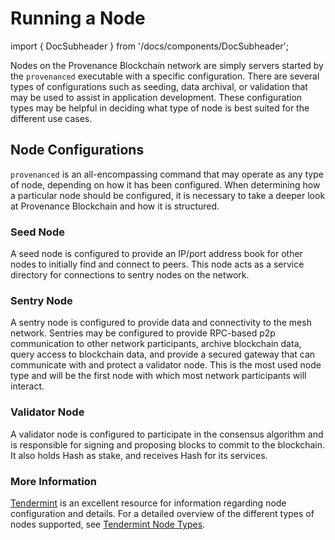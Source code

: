 # Running a Node

import { DocSubheader } from '/docs/components/DocSubheader';

<DocSubheader text="Hosting a node on Provenance Blockchain mainnet, testnet, or for local development." />

Nodes on the Provenance Blockchain network are simply servers started by the `provenanced` executable with a specific configuration. There are several types of configurations such as seeding, data archival, or validation that may be used to assist in application development. These configuration types may be helpful in deciding what type of node is best suited for the different use cases.

## Node Configurations

`provenanced` is an all-encompassing command that may operate as any type of node, depending on how it has been configured. When determining how a particular node should be configured, it is necessary to take a deeper look at Provenance Blockchain and how it is structured.

### Seed Node

A seed node is configured to provide an IP/port address book for other nodes to initially find and connect to peers. This node acts as a service directory for connections to sentry nodes on the network.

### Sentry Node

A sentry node is configured to provide data and connectivity to the mesh network. Sentries may be configured to provide RPC-based p2p communication to other network participants, archive blockchain data, query access to blockchain data, and provide a secured gateway that can communicate with and protect a validator node. This is the most used node type and will be the first node with which most network participants will interact.

### Validator Node

A validator node is configured to participate in the consensus algorithm and is responsible for signing and proposing blocks to commit to the blockchain. It also holds Hash as stake, and receives Hash for its services.

### More Information

[Tendermint](https://tendermint.com/) is an excellent resource for information regarding node configuration and details. For a detailed overview of the different types of nodes supported, see [Tendermint Node Types](https://docs.tendermint.com/master/nodes/).
